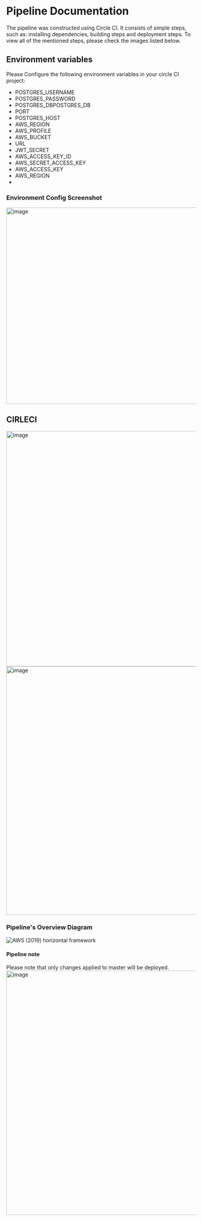 # Pipeline Documentation
The pipeline was constructed using Circle CI. It consists of simple steps, such as: installing dependencies, building steps and deployment steps. To view all of the mentioned steps, please check the images listed below.

## Environment variables
Please Configure the following environment variables in your circle CI project:

- POSTGRES_USERNAME
- POSTGRES_PASSWORD
- POSTGRES_DBPOSTGRES_DB
- PORT
- POSTGRES_HOST
- AWS_REGION
- AWS_PROFILE
- AWS_BUCKET
- URL
- JWT_SECRET
- AWS_ACCESS_KEY_ID
- AWS_SECRET_ACCESS_KEY
- AWS_ACCESS_KEY
- AWS_REGION
- 
### Environment Config Screenshot
<img width="521" alt="image" src="https://user-images.githubusercontent.com/60764149/159125964-197cdd25-4b60-4f05-8bcc-69bf333e082c.png">

## CIRLECI
<img width="624" alt="image" src="https://user-images.githubusercontent.com/60764149/159125838-9d57ece5-fb53-4b88-a9ef-9b26c4d3421e.png">
<img width="659" alt="image" src="https://user-images.githubusercontent.com/60764149/159125865-eb97d9bb-88ae-4285-a240-3b0f33ac0fff.png">


### Pipeline's Overview Diagram
![AWS (2019) horizontal framework](https://user-images.githubusercontent.com/60764149/159111993-8b97c3cc-85bf-4516-9b1c-2c7d8ee78764.jpeg)


#### Pipeline note
Please note that only changes applied to master will be deployed.
<img width="648" alt="image" src="https://user-images.githubusercontent.com/60764149/159121589-3f1f5e71-9948-4bfe-b550-0dbf834c8b8d.png">
